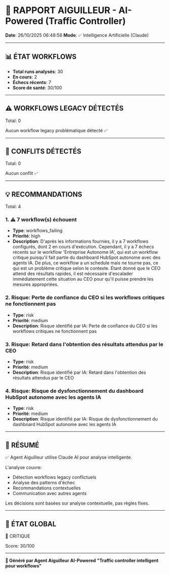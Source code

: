 # 🚦 RAPPORT AIGUILLEUR - AI-Powered (Traffic Controller)

**Date**: 26/10/2025 06:48:58
**Mode**: ✅ Intelligence Artificielle (Claude)

---

## 📊 ÉTAT WORKFLOWS

- **Total runs analysés**: 30
- **En cours**: 2
- **Échecs récents**: 7
- **Score de santé**: 30/100

---

## ⚠️  WORKFLOWS LEGACY DÉTECTÉS

Total: 0



Aucun workflow legacy problématique détecté ✅

---

## 🚨 CONFLITS DÉTECTÉS

Total: 0

Aucun conflit ✅

---

## 💡 RECOMMANDATIONS

Total: 4


### 1. ⚠️ 7 workflow(s) échouent

- **Type**: workflows_failing
- **Priorité**: high
- **Description**: D'après les informations fournies, il y a 7 workflows configurés, dont 2 en cours d'exécution. Cependant, il y a 7 échecs récents sur le workflow 'Entreprise Autonome IA', qui est un workflow critique puisqu'il fait partie du dashboard HubSpot autonome avec des agents IA. De plus, ce workflow a un schedule mais ne tourne pas, ce qui est un problème critique selon le contexte. Étant donné que le CEO attend des résultats rapides, il est nécessaire d'escalader immédiatement cette situation au CEO pour qu'il puisse prendre les mesures appropriées.


### 2. Risque: Perte de confiance du CEO si les workflows critiques ne fonctionnent pas

- **Type**: risk
- **Priorité**: medium
- **Description**: Risque identifié par IA: Perte de confiance du CEO si les workflows critiques ne fonctionnent pas


### 3. Risque: Retard dans l'obtention des résultats attendus par le CEO

- **Type**: risk
- **Priorité**: medium
- **Description**: Risque identifié par IA: Retard dans l'obtention des résultats attendus par le CEO


### 4. Risque: Risque de dysfonctionnement du dashboard HubSpot autonome avec les agents IA

- **Type**: risk
- **Priorité**: medium
- **Description**: Risque identifié par IA: Risque de dysfonctionnement du dashboard HubSpot autonome avec les agents IA




---

## 🎯 RÉSUMÉ

✅ Agent Aiguilleur utilise Claude AI pour analyse intelligente.

L'analyse couvre:
- Détection workflows legacy conflictuels
- Analyse des patterns d'échec
- Recommandations contextuelles
- Communication avec autres agents

Les décisions sont basées sur analyse contextuelle, pas règles fixes.

---

## 🔄 ÉTAT GLOBAL

🔴 CRITIQUE

Score: 30/100

---

**🚦 Généré par Agent Aiguilleur AI-Powered**
**"Traffic controller intelligent pour workflows"**
